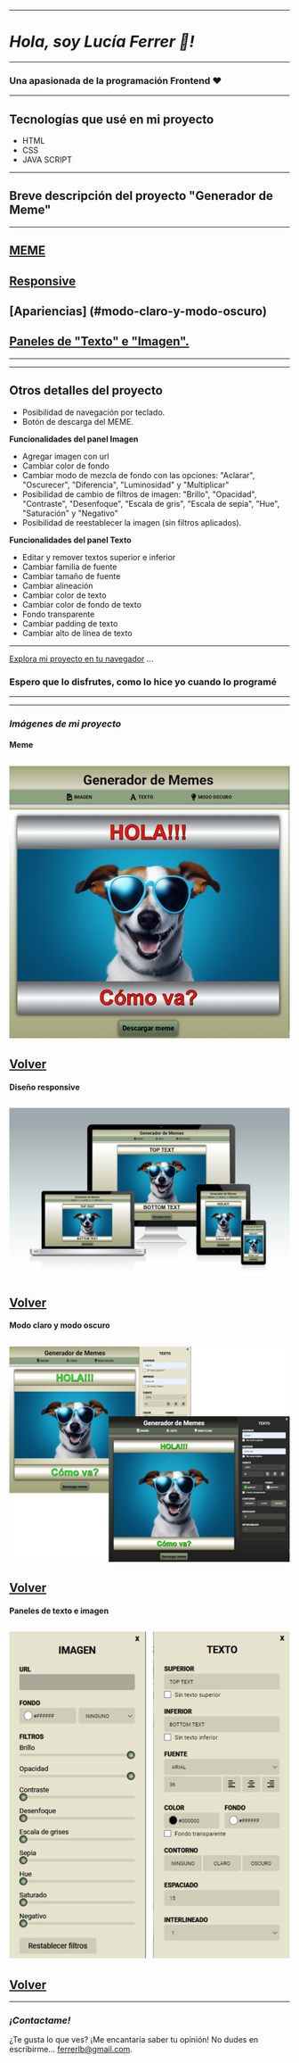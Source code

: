___
# ***Hola, soy Lucía Ferrer 👋!***
___

### Una apasionada de la programación Frontend   ♥
---
## Tecnologías que usé en mi proyecto
- HTML
- CSS
- JAVA SCRIPT
---

## Breve descripción del proyecto "Generador de Meme"
---
[MEME](#meme)
---
[Responsive](#diseño-responsive)
---
[Apariencias] (#modo-claro-y-modo-oscuro)
---
[Paneles de "Texto" e "Imagen".](#paneles-de-texto-e-imagen)
---
---
___
## Otros detalles del proyecto
- Posibilidad de navegación por teclado.
- Botón de descarga del MEME.

**Funcionalidades del panel Imagen**
- Agregar imagen con url
- Cambiar color de fondo
- Cambiar modo de mezcla de fondo con las opciones: "Aclarar", "Oscurecer", "Diferencia", "Luminosidad" y "Multiplicar"
- Posibilidad de cambio de filtros de imagen: "Brillo", "Opacidad", "Contraste", "Desenfoque", "Escala de gris", "Escala de sepia", "Hue", "Saturación" y "Negativo"
- Posibilidad de reestablecer la imagen (sin filtros aplicados).

**Funcionalidades del panel Texto**
- Editar y remover textos superior e inferior
- Cambiar familia de fuente
- Cambiar tamaño de fuente
- Cambiar alineación
- Cambiar color de texto
- Cambiar color de fondo de texto
- Fondo transparente
- Cambiar padding de texto
- Cambiar alto de línea de texto

---
[Explora mi proyecto en tu navegador](https://lucbea.github.io/Editor-de-meme/) ... 
### Espero que lo disfrutes, como lo hice yo cuando lo programé
---
---
### ***Imágenes de mi proyecto***
#### Meme
![img1.png](ImgReadme/img1.png)
---
[Volver](#breve-descripción-del-proyecto-generador-de-meme)
---
#### Diseño responsive
![img8.png](ImgReadme/img8.png)
---
[Volver](#breve-descripción-del-proyecto-generador-de-meme)
---
#### Modo claro y modo oscuro
![img2.png](ImgReadme/img2.png)
---
[Volver](#breve-descripción-del-proyecto-generador-de-meme)
---
#### Paneles de texto e imagen
![img4.png](ImgReadme/img4.png)
---
[Volver](#breve-descripción-del-proyecto-generador-de-meme)
---


---
### ***¡Contactame!***
¿Te gusta lo que ves? ¡Me encantaría saber tu opinión! No dudes en escribirme... [ferrerlb@gmail.com](mailto:ferrerlb@gmail.com).

